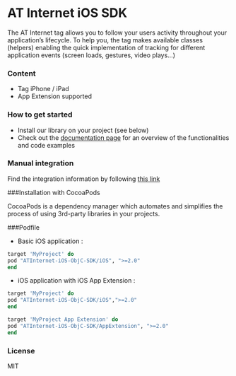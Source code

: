# AT Internet iOS SDK
The AT Internet tag allows you to follow your users activity throughout your application’s lifecycle.
To help you, the tag makes available classes (helpers) enabling the quick implementation of tracking for different application events (screen loads, gestures, video plays…)

### Content
* Tag iPhone / iPad
* App Extension supported

### How to get started
  - Install our library on your project (see below)
  - Check out the [documentation page] for an overview of the functionalities and code examples

### Manual integration
Find the integration information by following [this link]

###Installation with CocoaPods

CocoaPods is a dependency manager which automates and simplifies the process of using 3rd-party libraries in your projects.

###Podfile

  - Basic iOS application : 

```ruby
target 'MyProject' do
pod "ATInternet-iOS-ObjC-SDK/iOS", ">=2.0"
end
```

  - iOS application with iOS App Extension : 

```ruby
target 'MyProject' do
pod "ATInternet-iOS-ObjC-SDK/iOS",">=2.0"
end

target 'MyProject App Extension' do
pod "ATInternet-iOS-ObjC-SDK/AppExtension", ">=2.0"
end

```

### License
MIT


   [this link]: <http://developers.atinternet-solutions.com/ios-en/getting-started-en/integration-of-the-objective-c-library-ios-en/>
   [documentation page]: <http://developers.atinternet-solutions.com/ios-en/getting-started-en/integration-of-the-objective-c-library-ios-en/>
